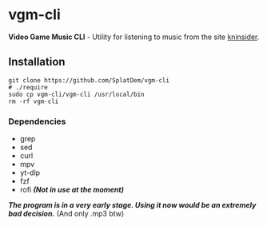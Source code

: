 # vgm-cli

**Video Game Music CLI** - Utility for listening to music from the site [kninsider](https://downloads.khinsider.com/).

## Installation
```shell
git clone https://github.com/SplatDem/vgm-cli
# ./require
sudo cp vgm-cli/vgm-cli /usr/local/bin
rm -rf vgm-cli
```
### Dependencies
 - grep
 - sed
 - curl
 - mpv
 - yt-dlp
 - fzf
 - rofi ***(Not in use at the moment)***

***The program is in a very early stage. Using it now would be an extremely bad decision.*** (And only .mp3 btw)
